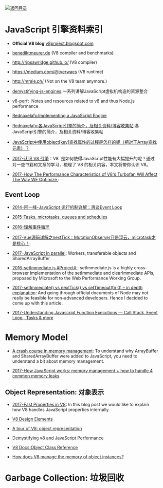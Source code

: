 [![返回目录](https://parg.co/UGo)](https://parg.co/b4z) 
 
 


 


 


 



# JavaScript 引擎资料索引


- **Official V8 blog** [v8project.blogspot.com](http://v8project.blogspot.com/)


- [benediktmeurer.de](https://t.co/CzlzNpYFzx) (V8 compiler and benchmarks)

- <http://ripsawridge.github.io/> (V8 compiler)

- <https://medium.com/@tverwaes> (V8 runtime)

- <http://mrale.ph/> (Not on the V8 team anymore.)


- [demystifying-js-engines](https://github.com/a0viedo/demystifying-js-engines):一系列讲解JavaScript虚拟机构造的资源整合
 
- [v8-perf](https://github.com/thlorenz/v8-perf):  Notes and resources related to v8 and thus Node.js performance

- [Rednaxelafx:Implementing a JavaScript Engine](http://www.slideshare.net/RednaxelaFX/implement-js-krystalmok20131110) 

- [Rednaxelafx:各JavaScript引擎的简介，及相关资料/博客收集帖](http://hllvm.group.iteye.com/group/topic/37596):各JavaScript引擎的简介，及相关资料/博客收集帖 

- [JavaScript中使用object[key]查找属性的过程是怎样的呢（相对于Array查找元素）？](https://www.zhihu.com/question/30848981/answer/51997592) 

- [2017-认识 V8 引擎](https://zhuanlan.zhihu.com/p/27628685)：V8  是如何使得JavaScript性能有大幅提升的呢？通过对一些书籍和文章的学习，梳理了 V8 的相关内容，本文将带你认识 V8。

- [2017-How The Performance Characteristics of V8's Turbofan Will Affect The Way WE Optimize ](https://www.nearform.com/blog/node-js-is-getting-a-new-v8-with-turbofan/): 



## Event Loop



- [2014-阮一峰-JavaScript 运行机制详解：再谈Event Loop](http://www.ruanyifeng.com/blog/2014/10/event-loop.html)

- [2015-Tasks, microtasks, queues and schedules](https://jakearchibald.com/2015/tasks-microtasks-queues-and-schedules/)



- [2016-理解事件循环](https://github.com/ccforward/cc/issues/47)



- [2017-Vue源码详解之nextTick：MutationObserver只是浮云，microtask才是核心！](https://segmentfault.com/a/1190000008589736): 

- [2017-JavaScript in parallel](http://50linesofco.de/post/2017-02-06-javascript-in-parallel-web-workers-transferables-and-sharedarraybuffer): Workers, transferable objects and SharedArrayBuffer

- [2016-setImmediate.js #Project# ](https://github.com/YuzuJS/setImmediate): setImmediate.js is a highly cross-browser implementation of the setImmediate and clearImmediate APIs, proposed by Microsoft to the Web Performance Working Group.

- [2017-setImmediate() vs nextTick() vs setTimeout(fn,0) – in depth explanation](http://voidcanvas.com/setimmediate-vs-nexttick-vs-settimeout/): And going through official documents of Node may not really be feasible for non-advanced developers. Hence I decided to come up with this article.

- [2017-Understanding Javascript Function Executions — Call Stack, Event Loop , Tasks & more ](https://medium.com/@gaurav.pandvia/understanding-javascript-function-executions-tasks-event-loop-call-stack-more-part-1-5683dea1f5ec?source=linkShare-fe48c4221a4c-1503534847) 




# Memory Model



- [A crash course in memory management](https://parg.co/b9p): To understand why ArrayBuffer and SharedArrayBuffer were added to JavaScript, you need to understand a bit about memory management.



- [2017-How JavaScript works: memory management + how to handle 4 common memory leaks](https://parg.co/bnw)


## Object Representation: 对象表示



- [2017-Fast Properties in V8](https://parg.co/b70): In this blog post we would like to explain how V8 handles JavaScript properties internally.


- [V8 Design Elements](https://github.com/v8/v8/wiki/Design%20Elements)

- [A tour of V8: object representation](http://www.jayconrod.com/posts/52/a-tour-of-v8-object-representation)

- [Demystifying v8 and JavaScript Performance](http://thlorenz.com/talks/demystifying-v8/talk.pdf)

- [V8 Docs:Object Class Reference](https://v8docs.nodesource.com/node-7.2/db/d85/classv8_1_1_object.html)

- [How does V8 manage the memory of object instances?](http://stackoverflow.com/questions/7413168/how-does-v8-manage-the-memory-of-object-instances)




# Garbage Collection: 垃圾回收

